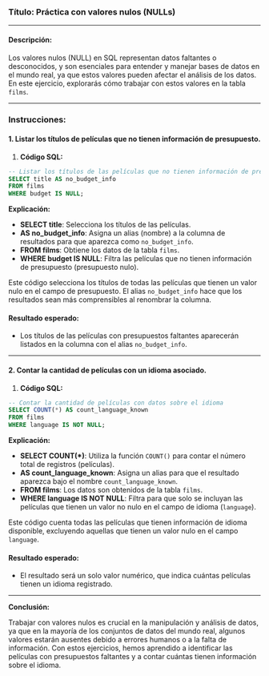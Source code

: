 ### **Título: Práctica con valores nulos (NULLs)**

---

#### **Descripción:**

Los valores nulos (NULL) en SQL representan datos faltantes o desconocidos, y son esenciales para entender y manejar bases de datos en el mundo real, ya que estos valores pueden afectar el análisis de los datos. En este ejercicio, explorarás cómo trabajar con estos valores en la tabla `films`.

---

### **Instrucciones:**

#### **1. Listar los títulos de películas que no tienen información de presupuesto.**
1. **Código SQL:**
```sql
-- Listar los títulos de las películas que no tienen información de presupuesto
SELECT title AS no_budget_info
FROM films
WHERE budget IS NULL;
```

**Explicación:**
- **SELECT title**: Selecciona los títulos de las películas.
- **AS no_budget_info**: Asigna un alias (nombre) a la columna de resultados para que aparezca como `no_budget_info`.
- **FROM films**: Obtiene los datos de la tabla `films`.
- **WHERE budget IS NULL**: Filtra las películas que no tienen información de presupuesto (presupuesto nulo).

Este código selecciona los títulos de todas las películas que tienen un valor nulo en el campo de presupuesto. El alias `no_budget_info` hace que los resultados sean más comprensibles al renombrar la columna.

#### **Resultado esperado:**
- Los títulos de las películas con presupuestos faltantes aparecerán listados en la columna con el alias `no_budget_info`.

---

#### **2. Contar la cantidad de películas con un idioma asociado.**
1. **Código SQL:**
```sql
-- Contar la cantidad de películas con datos sobre el idioma
SELECT COUNT(*) AS count_language_known
FROM films
WHERE language IS NOT NULL;
```

**Explicación:**
- **SELECT COUNT(*)**: Utiliza la función `COUNT()` para contar el número total de registros (películas).
- **AS count_language_known**: Asigna un alias para que el resultado aparezca bajo el nombre `count_language_known`.
- **FROM films**: Los datos son obtenidos de la tabla `films`.
- **WHERE language IS NOT NULL**: Filtra para que solo se incluyan las películas que tienen un valor no nulo en el campo de idioma (`language`).

Este código cuenta todas las películas que tienen información de idioma disponible, excluyendo aquellas que tienen un valor nulo en el campo `language`.

#### **Resultado esperado:**
- El resultado será un solo valor numérico, que indica cuántas películas tienen un idioma registrado.

---

**Conclusión:**

Trabajar con valores nulos es crucial en la manipulación y análisis de datos, ya que en la mayoría de los conjuntos de datos del mundo real, algunos valores estarán ausentes debido a errores humanos o a la falta de información. Con estos ejercicios, hemos aprendido a identificar las películas con presupuestos faltantes y a contar cuántas tienen información sobre el idioma.